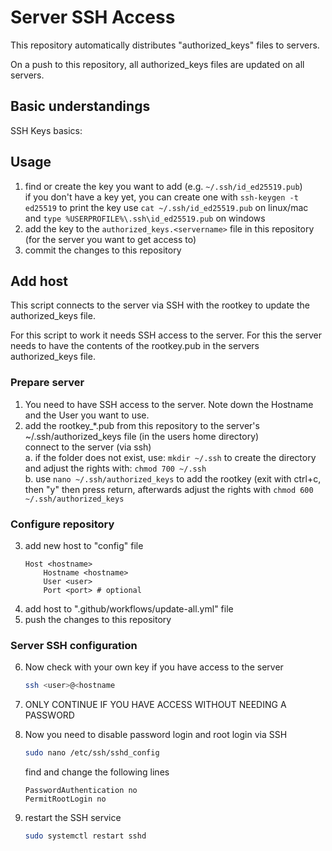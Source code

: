 # Server SSH Access

This repository automatically distributes "authorized_keys" files to servers.

On a push to this repository, all authorized_keys files are updated on all servers.

## Basic understandings

SSH Keys basics: [](https://youtu.be/ZKZbPZCnHRE?t=257)

## Usage

1. find or create the key you want to add (e.g. `~/.ssh/id_ed25519.pub`)  
    if you don't have a key yet, you can create one with `ssh-keygen -t ed25519`
    to print the key use `cat ~/.ssh/id_ed25519.pub` on linux/mac and `type %USERPROFILE%\.ssh\id_ed25519.pub` on windows
2. add the key to the `authorized_keys.<servername>` file in this repository (for the server you want to get access to)
3. commit the changes to this repository

## Add host

This script connects to the server via SSH with the rootkey to update the authorized_keys file.

For this script to work it needs SSH access to the server. For this the server needs to have the contents of the rootkey.pub in the servers authorized_keys file.

### Prepare server

1. You need to have SSH access to the server. Note down the Hostname and the User you want to use.
2. add the rootkey_*.pub from this repository to the server's ~/.ssh/authorized_keys file (in the users home directory)  
   connect to the server (via ssh)  
   a. if the folder does not exist, use: `mkdir ~/.ssh` to create the directory and adjust the rights with: `chmod 700 ~/.ssh`  
   b. use `nano ~/.ssh/authorized_keys` to add the rootkey (exit with ctrl+c, then "y" then press return, afterwards adjust the rights with `chmod 600 ~/.ssh/authorized_keys`

### Configure repository

3. add new host to "config" file
    ```sshconfig
    Host <hostname>
        Hostname <hostname>
        User <user>
        Port <port> # optional
    ```
4. add host to ".github/workflows/update-all.yml" file
5. push the changes to this repository

### Server SSH configuration

6. Now check with your own key if you have access to the server
    ```bash
    ssh <user>@<hostname
    ```
7. ONLY CONTINUE IF YOU HAVE ACCESS WITHOUT NEEDING A PASSWORD
8. Now you need to disable password login and root login via SSH
    ```bash
    sudo nano /etc/ssh/sshd_config
    ```
    find and change the following lines
    ```sshd_config
    PasswordAuthentication no
    PermitRootLogin no
    ```

9. restart the SSH service
    ```bash
    sudo systemctl restart sshd
    ```
